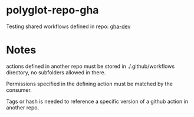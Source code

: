# polyglot-repo-gha
Testing shared workflows defined in repo: [gha-dev](https://github.com/Magnusalt/gha-dev)


# Notes

actions defined in another repo must be stored in ./.github/workflows directory, no subfolders allowed in there.

Permissions specified in the defining action must be matched by the consumer.

Tags or hash is needed to reference a specific version of a github action in another repo.
